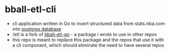 # bball-etl-cli
- cli application written in Go to insert structured data from stats.nba.com into [postgres database](https://github.com/jdetok/bball-postgres-bld-etl)
- /etl is a fork of [bball-etl-go](https://github.com/jdetok/bball-etl-go) - a package i wrote to use in other repos
- this repo is meant to replace this package and the repos that use it with a cli component, which should eliminate the need to have several repos
